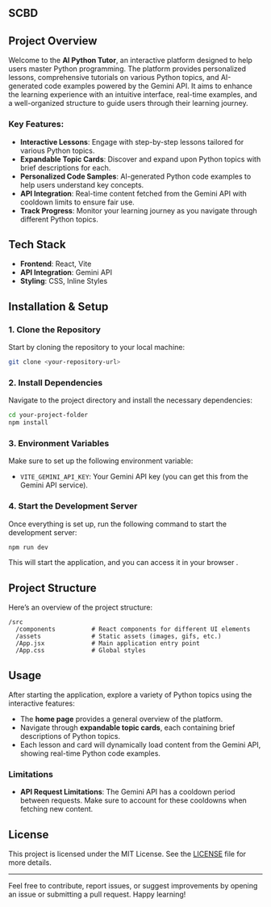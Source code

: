 ## SCBD

## Project Overview

Welcome to the **AI Python Tutor**, an interactive platform designed to help users master Python programming. The platform provides personalized lessons, comprehensive tutorials on various Python topics, and AI-generated code examples powered by the Gemini API. It aims to enhance the learning experience with an intuitive interface, real-time examples, and a well-organized structure to guide users through their learning journey.

### Key Features:
- **Interactive Lessons**: Engage with step-by-step lessons tailored for various Python topics.
- **Expandable Topic Cards**: Discover and expand upon Python topics with brief descriptions for each.
- **Personalized Code Samples**: AI-generated Python code examples to help users understand key concepts.
- **API Integration**: Real-time content fetched from the Gemini API with cooldown limits to ensure fair use.
- **Track Progress**: Monitor your learning journey as you navigate through different Python topics.

## Tech Stack

- **Frontend**: React, Vite
- **API Integration**: Gemini API
- **Styling**: CSS, Inline Styles

## Installation & Setup

### 1. Clone the Repository
Start by cloning the repository to your local machine:

```bash
git clone <your-repository-url>
```

### 2. Install Dependencies
Navigate to the project directory and install the necessary dependencies:

```bash
cd your-project-folder
npm install
```

### 3. Environment Variables
Make sure to set up the following environment variable:
- `VITE_GEMINI_API_KEY`: Your Gemini API key (you can get this from the Gemini API service).

### 4. Start the Development Server
Once everything is set up, run the following command to start the development server:

```bash
npm run dev
```

This will start the application, and you can access it in your browser .

## Project Structure

Here’s an overview of the project structure:

```
/src
  /components          # React components for different UI elements
  /assets              # Static assets (images, gifs, etc.)
  /App.jsx             # Main application entry point
  /App.css             # Global styles
```

## Usage

After starting the application, explore a variety of Python topics using the interactive features:

- The **home page** provides a general overview of the platform.
- Navigate through **expandable topic cards**, each containing brief descriptions of Python topics.
- Each lesson and card will dynamically load content from the Gemini API, showing real-time Python code examples.

### Limitations

- **API Request Limitations**: The Gemini API has a cooldown period between requests. Make sure to account for these cooldowns when fetching new content.

## License

This project is licensed under the MIT License. See the [LICENSE](LICENSE) file for more details.

---

Feel free to contribute, report issues, or suggest improvements by opening an issue or submitting a pull request. Happy learning!
```

